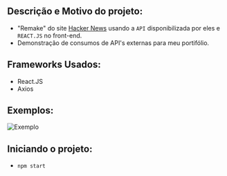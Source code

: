 ## Descrição e Motivo do projeto:
- "Remake" do site [Hacker News](https://news.ycombinator.com/) usando a ``API`` disponibilizada por eles e ``REACT.JS`` no front-end.
- Demonstração de consumos de API's externas para meu portifólio.

## Frameworks Usados:
- React.JS
- Axios

## Exemplos:
![Exemplo](https://media.discordapp.net/attachments/984299412702494813/1026288951276875816/unknown.png?width=1381&height=701)

## Iniciando o projeto:

- ``npm start``
